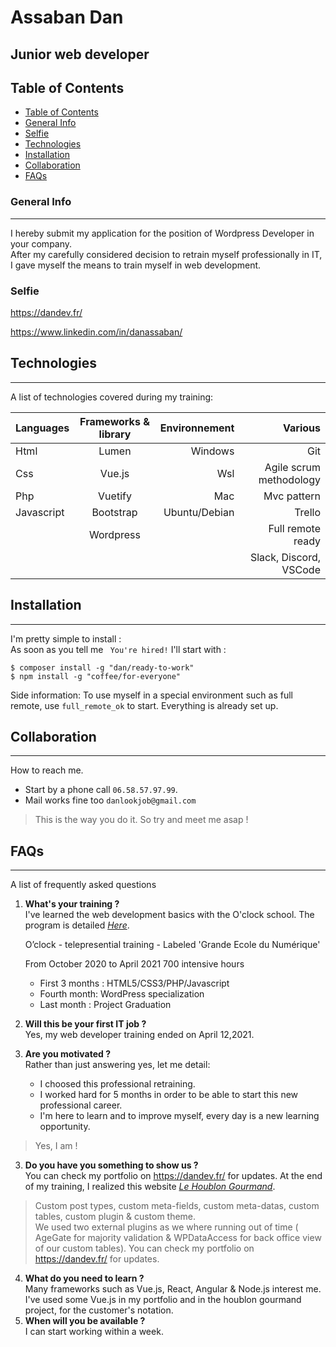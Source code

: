 # Assaban Dan  
## Junior web developer 

## Table of Contents
  - [Table of Contents](#table-of-contents)
  - [General Info](#general-info)
  - [Selfie](#selfie)
  - [Technologies](#technologies)
  - [Installation](#installation)
  - [Collaboration](#collaboration)
  - [FAQs](#faqs)
### General Info
***
I hereby submit my application for the position of Wordpress Developer in your company.  
After my carefully considered decision to retrain myself professionally in IT, I gave myself the means to train myself in web development.
### Selfie 
https://dandev.fr/

https://www.linkedin.com/in/danassaban/
## Technologies
***
A list of technologies covered during my training:

| Languages | Frameworks & library | Environnement | Various     |
| :---         |     :---:      |          ---: |          ---: |
| Html   | Lumen     | Windows    |Git    |
|Css     | Vue.js       | Wsl      |Agile scrum methodology    |
|Php     | Vuetify       | Mac      |Mvc pattern    |
|Javascript     | Bootstrap       | Ubuntu/Debian      |Trello    |
|    | Wordpress       |      | Full remote ready    |
|    |      |      | Slack, Discord, VSCode    |



## Installation
***
I'm pretty simple to install :  
As soon as you tell me ``` You're hired!``` I'll start with :
 
```
$ composer install -g "dan/ready-to-work"
$ npm install -g "coffee/for-everyone"

```
Side information: To use myself in a special environment such as full remote, use ```full_remote_ok``` to start. Everything is already set up.
## Collaboration
***
How to reach me.
* Start by a phone call ```06.58.57.97.99```. 
* Mail works fine too ```danlookjob@gmail.com```
> This is the way you do it. So try and meet me asap !
## FAQs
***
A list of frequently asked questions
1. **What's your training ?**  
   I've learned the web development basics with the O'clock school.
   The program is detailed *[Here](https://oclock.io/formations/developpeur-web#programme )*. 
   
    O’clock - telepresential training  - Labeled 'Grande Ecole du Numérique'

    From October 2020 to April 2021
    700 intensive hours  
    * First 3 months : HTML5/CSS3/PHP/Javascript  
    * Fourth month: WordPress specialization  
    * Last month : Project Graduation
2. **Will this be your first IT job ?**  
    Yes, my web developer training ended on April 12,2021.
3. **Are you motivated ?**  
    Rather than just answering yes, let me detail:
   * I choosed this professional retraining.
   * I worked hard for 5 months in order to be able to start this new professional career.
   * I'm here to learn and to improve myself, every day is a new learning opportunity.
  > Yes, I am !

3. **Do you have you something to show us ?**  
You can check my portfolio on https://dandev.fr/ for updates.
At the end of my training, I realized this website *[Le Houblon Gourmand](http://houblon-gourmand.dandev.fr/)*. 
>Custom post types, custom meta-fields, custom meta-datas, custom tables, custom plugin & custom theme.  
    We used two external plugins as we where running out of time ( AgeGate for majority validation & WPDataAccess for back office view of our custom tables).
You can check my portfolio on https://dandev.fr/ for updates.
4. **What do you need to learn ?**  
    Many frameworks such as Vue.js, React, Angular & Node.js interest me.
    I've used some Vue.js in my portfolio and in the houblon gourmand project, for the customer's notation.
5. **When will you be available ?**  
I can start working within a week. 
